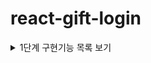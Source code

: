 
# react-gift-login

<details>
<summary>1단계 구현기능 목록 보기</summary>
<div markdown="1">

## 📌 1단계 - 구현할 기능 목록

### 1. 기본 설정

- 불필요한 파일 및 코드 정리
- README 작성

### 2. Alias 설정

- 절대경로 import를 위한 alias 설정

### 3. Prettier 설정

- Prettier 설치
- 프로젝트 내 코드 포매팅 적용

### 4. Emotion 스타일 라이브러리 적용

- `@emotion/react`, `@emotion/styled` 설치
- 전역 스타일(GlobalStyle) 적용

### 5. 기본 폰트 설정

- Pretendard 폰트를 기본 폰트로 적용

### 6. reset.css 적용
- 전역 스타일(GlobalStyle) 에 포함시키기

---
### 리팩토링 1 : 타입스크립트 설치

### 리팩토링 2 : alias 적용해 코드수정
- alias가 인식 안되던 문제 해결
- tsx파일들을 alias 주소를 사용하도록 수정

### 리팩토링 3 : 빌드
- 프로젝트 빌드 결과물(dist) 추가

</div>
</details>

